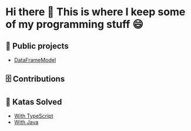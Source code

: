 # Hi there 👋 This is where I keep some of my programming stuff 😄

## 🔨 Public projects
* [DataFrameModel](https://github.com/Marius9595/DataFrameModel)
## 🗄️ Contributions
## 🥋 Katas Solved
- [With TypeScript](https://github.com/Marius9595/Marius9595/blob/main/Katas%20with%20TypeScript.md)
- [With Java](https://github.com/Marius9595/Marius9595/blob/main/Katas%20with%20Java.md)
<!--
**Marius9595/Marius9595** is a ✨ _special_ ✨ repository because its `README.md` (this file) appears on your GitHub profile.

Here are some ideas to get you started:

- 🔭 I’m currently working on ...
- 🌱 I’m currently learning ...
- 👯 I’m looking to collaborate on ...
- 🤔 I’m looking for help with ...
- 💬 Ask me about ...
- 📫 How to reach me: ...
- 😄 Pronouns: ...
- ⚡ Fun fact: ...
-->
